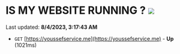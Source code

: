 # IS MY WEBSITE RUNNING ? [![](https://img.shields.io/static/v1?label=Sponsor&message=%E2%9D%A4&logo=GitHub&color=%23fe8e86)](https://github.com/sponsors/<username>)

Last updated: **8/4/2023, 3:17:43 AM**

- `GET` [https://youssefservice.me](https://youssefservice.me) - **Up** (1021ms)
